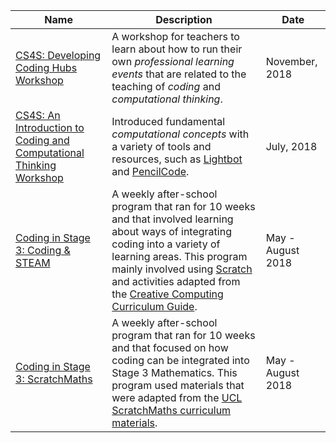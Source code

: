 Name                                                                                                      |  Description                                                                                                                                                                                                                                                                                                                                 |  Date
----------------------------------------------------------------------------------------------------------|----------------------------------------------------------------------------------------------------------------------------------------------------------------------------------------------------------------------------------------------------------------------------------------------------------------------------------------------|-------------------
[CS4S: Developing Coding Hubs Workshop](https://sites.google.com/view/hubs2018)                           |  A workshop for teachers to learn about how to run their own *professional learning events* that are related to the teaching of *coding* and *computational thinking*.                                                                                                                                                                       |  November, 2018
[CS4S: An Introduction to Coding and Computational Thinking Workshop](http://127.0.0.1:4000/intro-2018/)  |  Introduced fundamental *computational concepts* with a variety of tools and resources, such as [Lightbot](https://lightbot.com/) and [PencilCode](http://pencilcode.net/).                                                                                                                                                                  |  July, 2018
[Coding in Stage 3: Coding & STEAM](/2018/steam)                                                          |   A weekly after-school program that ran for 10 weeks and that involved learning about ways of integrating coding into a variety of learning areas. This program mainly involved using [Scratch](https://scratch.mit.edu/) and activities adapted from the [Creative Computing Curriculum Guide](http://scratched.gse.harvard.edu/guide/).   |  May - August 2018
[Coding in Stage 3: ScratchMaths](/2018/maths)                                                            |  A weekly after-school program that ran for 10 weeks and that focused on how coding can be integrated into Stage 3 Mathematics. This program used materials that were adapted from the [UCL ScratchMaths curriculum materials](https://www.ucl.ac.uk/ioe/research/projects/scratchmaths/ucl-scratchmaths-curriculum).                        |  May - August 2018
